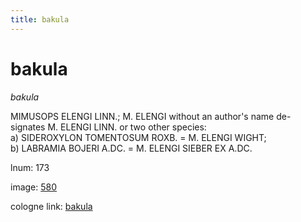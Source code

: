 ```yaml
---
title: bakula
---
```


# bakula

<i>bakula</i>  <div n="P" /><bot>MIMUSOPS ELENGI LINN.</bot>; <bot>M. ELENGI</bot> without an author's name de- <div n="lb" />signates <bot>M. ELENGI LINN.</bot> or two other species: <div n="lb" />a) <bot>SIDEROXYLON TOMENTOSUM ROXB.</bot> = <bot>M. ELENGI WIGHT</bot>; <div n="lb" />b) <bot>LABRAMIA BOJERI A.</bot><bot>DC.</bot> = <bot>M. ELENGI SIEBER EX A.</bot><bot>DC.</bot>

lnum: 173

image: [580](https://www.sanskrit-lexicon.uni-koeln.de/scans/csl-apidev/servepdf.php?dict=snp&page=580)

cologne link: [bakula](https://sanskrit-lexicon.uni-koeln.de/scans/csl-apidev/getword.php?dict=snp&key=bakula)

